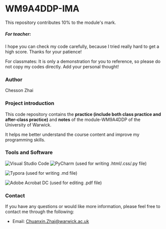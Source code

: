 # WM9A4DDP-IMA

This repository contributes 10% to the module's mark.

##### For teacher:
I hope you can check my code carefully, because I tried really hard to get a high score. Thanks for your patience!

For classmates:
It is only a demonstration for you to reference, so please do not copy my codes directly. Add your personal thought!

### Author

Chesson Zhai

### Project introduction

This code repository contains the **practice (include both class practice and after-class practice)** and **notes** of the module-WM9A4DDP of the University of Warwick.

It helps me better understand the course content and improve my programming skills.



### Tools and Software

![Visual Studio Code](https://img.shields.io/badge/-Visual%20Studio%20Code-007ACC?style=flat-square&logo=visualstudiocode&logoColor=white)    ![PyCharm](https://img.shields.io/badge/-PyCharm-000000?style=flat-square&logo=pycharm&logoColor=white)
(used for writing .html/.css/.py file)


![Typora](https://img.shields.io/badge/-Typora-333333?style=flat-square&logo=typora&logoColor=white)
(used for writing .md file)

![Adobe Acrobat DC](https://img.shields.io/badge/-Adobe%20Acrobat%20DC-EC1C24?style=flat-square&logo=adobeacrobatreader&logoColor=white)
(used for editing .pdf file)

### Contact

If you have any questions or would like more information, please feel free to contact me through the following:

- Email: Chuanxin.Zhai@warwick.ac.uk
